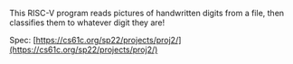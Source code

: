 This RISC-V program reads pictures of handwritten digits from a file, then classifies them to whatever digit they are!

Spec: [https://cs61c.org/sp22/projects/proj2/](https://cs61c.org/sp22/projects/proj2/)


